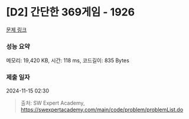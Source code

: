 # [D2] 간단한 369게임 - 1926 

[문제 링크](https://swexpertacademy.com/main/code/problem/problemDetail.do?contestProbId=AV5PTeo6AHUDFAUq) 

### 성능 요약

메모리: 19,420 KB, 시간: 118 ms, 코드길이: 835 Bytes

### 제출 일자

2024-11-15 02:30



> 출처: SW Expert Academy, https://swexpertacademy.com/main/code/problem/problemList.do